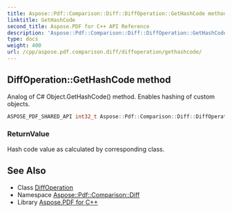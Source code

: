 ```yaml
---
title: Aspose::Pdf::Comparison::Diff::DiffOperation::GetHashCode method
linktitle: GetHashCode
second_title: Aspose.PDF for C++ API Reference
description: 'Aspose::Pdf::Comparison::Diff::DiffOperation::GetHashCode method. Analog of C# Object.GetHashCode() method. Enables hashing of custom objects in C++.'
type: docs
weight: 400
url: /cpp/aspose.pdf.comparison.diff/diffoperation/gethashcode/
---
```

## DiffOperation::GetHashCode method


Analog of C# Object.GetHashCode() method. Enables hashing of custom objects.

```cpp
ASPOSE_PDF_SHARED_API int32_t Aspose::Pdf::Comparison::Diff::DiffOperation::GetHashCode() const override
```


### ReturnValue

Hash code value as calculated by corresponding class.

## See Also

* Class [DiffOperation](../)
* Namespace [Aspose::Pdf::Comparison::Diff](../../)
* Library [Aspose.PDF for C++](../../../)
